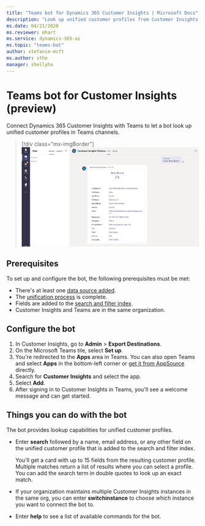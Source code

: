 ```yaml
---
title: "Teams bot for Dynamics 365 Customer Insights | Microsoft Docs"
description: "Look up unified customer profiles from Customer Insights in Microsoft Teams with the help of a bot."
ms.date: 04/21/2020
ms.reviewer: mhart
ms.service: dynamics-365-ai
ms.topic: "teams-bot"
author: stefanie-msft
ms.author: sthe
manager: shellyha
---
```


# Teams bot for Customer Insights (preview)

Connect Dynamics 365 Customer Insights with Teams to let a bot look up unified customer profiles in Teams channels.

> [!div class="mx-imgBorder"]
> ![Teams bot showing a customer record](media/teams-bot.png "Teams bot showing a customer record")

## Prerequisites

To set up and configure the bot, the following prerequisites must be met:

- There's at least one [data source added](data-sources.md).
- The [unification process](data-unification.md) is complete.
- Fields are added to the [search and filter index](search-filter-index.md).
- Customer Insights and Teams are in the same organization.

## Configure the bot

1. In Customer Insights, go to **Admin** > **Export Destinations**.
1. On the Microsoft Teams tile, select **Set up**.
1. You're redirected to the **Apps** area in Teams. You can also open Teams and select **Apps** in the bottom-left corner or [get it from AppSource](https://go.microsoft.com/fwlink/?linkid=2124104) directly.
1. Search for **Customer Insights** and select the app.
1. Select **Add**.
1. After signing in to Customer Insights in Teams, you'll see a welcome message and can get started.

## Things you can do with the bot

The bot provides lookup capabilities for unified customer profiles.

- Enter **search** followed by a name, email address, or any other field on the unified customer profile that is added to the search and filter index.

  You'll get a card with up to 15 fields from the resulting customer profile. Multiple matches return a list of results where you can select a profile. You can add the search term in double quotes to look up an exact match.

- If your organization maintains multiple Customer Insights instances in the same org, you can enter **switchinstance** to choose which instance you want to connect the bot to.

- Enter **help** to see a list of available commands for the bot.  
